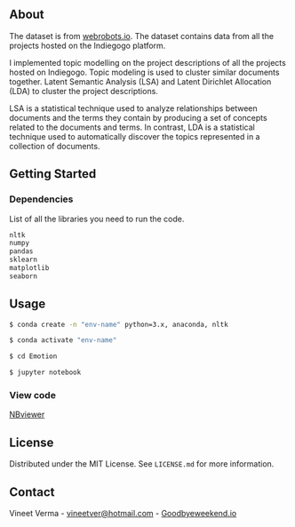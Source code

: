 ## About

The dataset is from [webrobots.io](https://webrobots.io/indiegogo-dataset/). The dataset contains data from all the projects hosted on the Indiegogo platform. 

I implemented topic modelling on the project descriptions of all the projects hosted on Indiegogo. Topic modeling is used to cluster similar documents together. Latent Semantic Analysis (LSA) and  Latent Dirichlet Allocation (LDA) to cluster the project descriptions.   

LSA is a statistical technique used to analyze relationships between documents and the terms they contain by producing a set of concepts related to the documents and terms. In contrast, LDA is a statistical technique used to automatically discover the topics represented in a collection of documents. 

## Getting Started

### Dependencies

List of all the libraries you need to run the code.

  ```sh
nltk
numpy
pandas
sklearn
matplotlib
seaborn
  ```


<!-- USAGE EXAMPLES -->
## Usage

  ```sh
  $ conda create -n "env-name" python=3.x, anaconda, nltk
 
  $ conda activate "env-name"
  
  $ cd Emotion
  
  $ jupyter notebook
  ```
  
### View code

[NBviewer](https://nbviewer.org/github/vineetver/Indiegogo-Topic-Modelling/blob/main/tp.ipynb)

## License

Distributed under the MIT License. See `LICENSE.md` for more information.


## Contact

Vineet Verma - vineetver@hotmail.com - [Goodbyeweekend.io](https://www.goodbyeweekend.io/)
